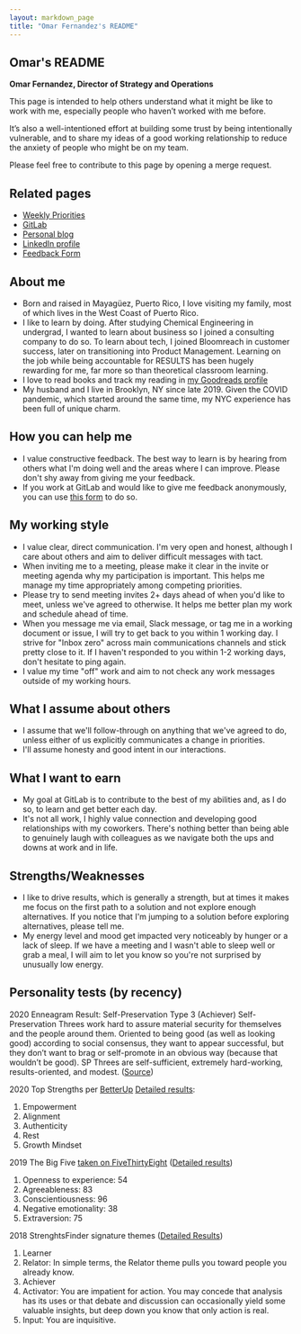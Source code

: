 ```yaml
---
layout: markdown_page
title: "Omar Fernandez's README"
---
```


<!-- This template will help you build out your very own GitLab README, a great tool for transparently letting others know what it's like to work with you, and how you prefer to be communicated with. Each section is optional. You can remove those you aren't comfortable filling out, and add sections that are germane to you. -->

## Omar's README

**Omar Fernandez, Director of Strategy and Operations**

This page is intended to help others understand what it might be like to work with me, especially people who haven’t worked with me before.

It’s also a well-intentioned effort at building some trust by being intentionally vulnerable, and to share my ideas of a good working relationship to reduce the anxiety of people who might be on my team.

Please feel free to contribute to this page by opening a merge request.

## Related pages

* [Weekly Priorities](/handbook/ceo/chief-of-staff-team/readmes/ofernandez2/Priorities.md)
* [GitLab](https://gitlab.com/ofernandez2)
* [Personal blog](https://omareduardo.com/)
* [LinkedIn profile](https://www.linkedin.com/in/omareduardo/)
* [Feedback Form](https://docs.google.com/forms/d/e/1FAIpQLSfLDiGotjcQsbM-jH9vVTH1lVWKjZgwj3raZ8gcUiFN3LwuaQ/viewform)

## About me

* Born and raised in Mayagüez, Puerto Rico, I love visiting my family, most of which lives in the West Coast of Puerto Rico.
* I like to learn by doing. After studying Chemical Engineering in undergrad, I wanted to learn about business so I joined a consulting company to do so. To learn about tech, I joined Bloomreach in customer success, later on transitioning into Product Management. Learning on the job while being accountable for RESULTS has been hugely rewarding for me, far more so than theoretical classroom learning.
* I love to read books and track my reading in [my Goodreads profile](https://www.goodreads.com/user/show/132507049-omar-fern-ndez)
* My husband and I live in Brooklyn, NY since late 2019. Given the COVID pandemic, which started around the same time, my NYC experience has been full of unique charm.

## How you can help me

* I value constructive feedback. The best way to learn is by hearing from others what I'm doing well and the areas where I can improve. Please don't shy away from giving me your feedback.
* If you work at GitLab and would like to give me feedback anonymously, you can use [this form](https://docs.google.com/forms/d/e/1FAIpQLSfLDiGotjcQsbM-jH9vVTH1lVWKjZgwj3raZ8gcUiFN3LwuaQ/viewform) to do so.

## My working style

* I value clear, direct communication. I'm very open and honest, although I care about others and aim to deliver difficult messages with tact.
* When inviting me to a meeting, please make it clear in the invite or meeting agenda why my participation is important. This helps me manage my time appropriately among competing priorities.
* Please try to send meeting invites 2+ days ahead of when you'd like to meet, unless we've agreed to otherwise. It helps me better plan my work and schedule ahead of time.
* When you message me via email, Slack message, or tag me in a working document or issue, I will try to get back to you within 1 working day. I strive for "Inbox zero" across main communications channels and stick pretty close to it. If I haven't responded to you within 1-2 working days, don't hesitate to ping again.
* I value my time "off" work and aim to not check any work messages outside of my working hours.

## What I assume about others

* I assume that we'll follow-through on anything that we've agreed to do, unless either of us explicitly communicates a change in priorities.
* I'll assume honesty and good intent in our interactions.

## What I want to earn

* My goal at GitLab is to contribute to the best of my abilities and, as I do so, to learn and get better each day.
* It's not all work, I highly value connection and developing good relationships with my coworkers. There's nothing better than being able to genuinely laugh with colleagues as we navigate both the ups and downs at work and in life.

## Strengths/Weaknesses

* I like to drive results, which is generally a strength, but at times it makes me focus on the first path to a solution and not explore enough alternatives. If you notice that I'm jumping to a solution before exploring alternatives, please tell me.
* My energy level and mood get impacted very noticeably by hunger or a lack of sleep. If we have a meeting and I wasn't able to sleep well or grab a meal, I will aim to let you know so you're not surprised by unusually low energy.

## Personality tests (by recency)
2020 Enneagram Result: Self-Preservation Type 3 (Achiever)
Self-Preservation Threes work hard to assure material security for themselves and the people around them. Oriented to being good (as well as looking good) according to social consensus, they want to appear successful, but they don’t want to brag or self-promote in an obvious way (because that wouldn’t be good). SP Threes are self-sufficient, extremely hard-working, results-oriented, and modest. ([Source](https://www.beatricechestnut.com/2017/08/instinctual-subtype-dimension-enneagram))

2020 Top Strengths per [BetterUp](https://www.betterup.com/) [Detailed results](https://drive.google.com/drive/folders/1UE5IiGfrTxXDKR8NwowD7ICcn_r5xxf_):
1. Empowerment
1. Alignment
1. Authenticity
1. Rest
1. Growth Mindset

2019 The Big Five [taken on FiveThirtyEight](https://fivethirtyeight.com/features/most-personality-quizzes-are-junk-science-i-found-one-that-isnt/) ([Detailed results](https://docs.google.com/document/d/1nnojW05aJF2_6afUta2Cvv8Hc3UAbv2yfvybDouRqEM/edit#))
1. Openness to experience: 54
1. Agreeableness: 83
1. Conscientiousness: 96
1. Negative emotionality: 38
1. Extraversion: 75

2018 StrenghtsFinder signature themes ([Detailed Results](https://drive.google.com/drive/folders/1UE5IiGfrTxXDKR8NwowD7ICcn_r5xxf_))
1. Learner
1. Relator: In simple terms, the Relator theme pulls you toward people you already know.
1. Achiever
1. Activator: You are impatient for action. You may concede that analysis has its uses or that debate and discussion can occasionally yield some valuable insights, but deep down you know that only action is real.
1. Input: You are inquisitive.
